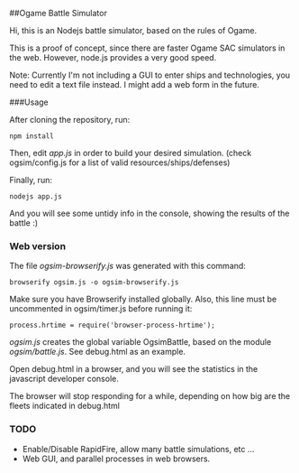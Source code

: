 ##Ogame Battle Simulator

Hi, this is an Nodejs battle simulator, based on the rules of Ogame.

This is a proof of concept, since there are faster Ogame SAC simulators in the web. However, node.js provides a very good speed.


Note: Currently I'm not including a GUI to enter ships and technologies, you need to edit a text file instead.
I might add a web form in the future.


###Usage

After cloning the repository, run:

````
npm install
````

Then, edit *app.js* in order to build your desired simulation. (check ogsim/config.js for a list of valid resources/ships/defenses)

Finally, run:

````
nodejs app.js
````

And you will see some untidy info in the console, showing the results of the battle :)


### Web version

The file *ogsim-browserify.js* was generated with this command:

````
browserify ogsim.js -o ogsim-browserify.js
````

Make sure you have Browserify installed globally. Also, this line must be uncommented in ogsim/timer.js before running it:

````
process.hrtime = require('browser-process-hrtime');
````

*ogsim.js* creates the global variable OgsimBattle, based on the module *ogsim/battle.js*. See debug.html as an example.

Open debug.html in a browser, and you will see the statistics in the javascript developer console.

The browser will stop responding for a while, depending on how big are the fleets indicated in debug.html


### TODO

- Enable/Disable RapidFire, allow many battle simulations, etc ...
- Web GUI, and parallel processes in web browsers.